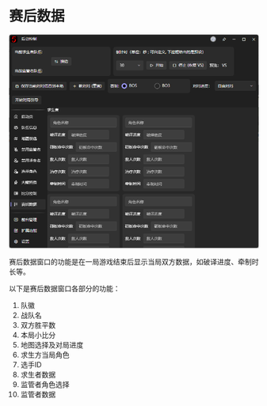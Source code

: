 # 赛后数据

![赛后数据画面](images/赛后数据.png)

赛后数据窗口的功能是在一局游戏结束后显示当局双方数据，如破译进度、牵制时长等。

以下是赛后数据窗口各部分的功能：

1. 队徽
2. 战队名
3. 双方胜平数
4. 本局小比分
5. 地图选择及对局进度
6. 求生方当局角色
7. 选手ID
8. 求生者数据
9. 监管者角色选择
10. 监管者数据


